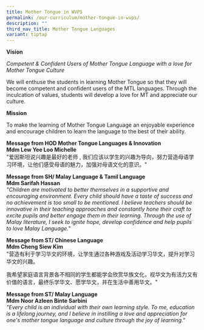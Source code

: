 ```yaml
---
title: Mother Tongue in WVPS
permalink: /our-curriculum/mother-tongue-in-wvps/
description: ""
third_nav_title: Mother Tongue Languages
variant: tiptap
---
```

<p><strong>Vision</strong>
</p>
<p><em>Competent &amp; Confident Users of Mother Tongue Language with a love for Mother Tongue Culture</em>
</p>
<p>We will enthuse the students in learning Mother Tongue so that they will
become competent and confident users of the MTL languages. Through the
inculcation of values, students will develop a love for MT and appreciate
our culture.</p>
<p><strong>Mission</strong>
</p>
<p>To make the learning of Mother Tongue Language an enjoyable experience
and encourage children to learn the language to the best of their ability.</p>
<p><strong>Message from HOD Mother Tongue Languages &amp; Innovation<br>Mdm Lew Yee Loo Michelle</strong> 
<br>"爱因斯坦说兴趣是最好的老师 , 我们应该以学生的兴趣为导向，努力营造母语学习环境，让他们感受母语的魅力，加强对母语文化的意识。"</p>
<p><strong>Message from SH/ Malay Language &amp; Tamil Language</strong>
<br><strong>Mdm Sarifah Hassan</strong> 
<br><em>"Children are motivated to better themselves in a supportive and encouraging environment. Every child should have a taste of success and no achievement is too small to be mentioned. I believe teachers should be innovative in their teaching approaches and constantly hone their craft to excite pupils and better engage them in their learning. Through the use of Malay literature, I seek to ignite hope, develop confidence and help pupils to love Malay Language."</em>
</p>
<p><strong>Message from ST/ Chinese Language<br>Mdm Cheng Siew Kim</strong>
<br>"营造有利于学习华文的环境，让学生通过各种游戏及活动学习华文，提升对学习华文的兴趣。 &nbsp;</p>
<p>我希望家庭语言背景各不相同的学生都能学会欣赏华族文化，视华文为有活力又有价值的语言，最终乐学华文、愿学华文，并在生活中善用华文。"</p>
<p><strong>Message from ST/ Malay Language<br>Mdm Noor Azleen Binte Sarbini</strong> 
<br><em>"Every child is an individual with their own learning style. To me, education is a lifelong journey, and I believe in instilling a love and appreciation for one's mother tongue language and culture through the joy of learning."</em>
</p>